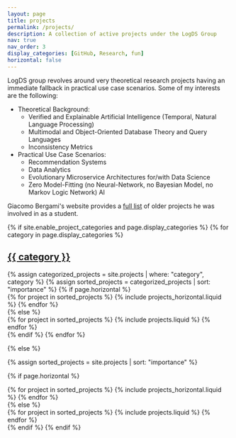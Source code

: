 ```yaml
---
layout: page
title: projects
permalink: /projects/
description: A collection of active projects under the LogDS Group
nav: true
nav_order: 3
display_categories: [GitHub, Research, fun]
horizontal: false
---
```


LogDS group revolves around very theoretical research projects having an immediate fallback in practical use case scenarios. Some of my interests are the following:

  * Theoretical Background:
     * Verified and Explainable Artificial Intelligence (Temporal, Natural Language Processing)
     * Multimodal and Object-Oriented Database Theory and Query Languages
     * Inconsistency Metrics
  * Practical Use Case Scenarios:
     * Recommendation Systems
     * Data Analytics
     * Evolutionary Microservice Architectures for/with Data Science
     * Zero Model-Fitting (no Neural-Network, no Bayesian Model, no Markov Logic Network) AI

Giacomo Bergami's website provides a [full list](https://jackbergus.github.io/projects/#projects-as-a-student) of older projects he was involved in as a student.

<!-- pages/projects.md -->
<div class="projects">
{% if site.enable_project_categories and page.display_categories %}
  <!-- Display categorized projects -->
  {% for category in page.display_categories %}
  <a id="{{ category }}" href=".#{{ category }}">
    <h2 class="category">{{ category }}</h2>
  </a>
  {% assign categorized_projects = site.projects | where: "category", category %}
  {% assign sorted_projects = categorized_projects | sort: "importance" %}
  <!-- Generate cards for each project -->
  {% if page.horizontal %}
  <div class="container">
    <div class="row row-cols-1 row-cols-md-2">
    {% for project in sorted_projects %}
      {% include projects_horizontal.liquid %}
    {% endfor %}
    </div>
  </div>
  {% else %}
  <div class="row row-cols-1 row-cols-md-3">
    {% for project in sorted_projects %}
      {% include projects.liquid %}
    {% endfor %}
  </div>
  {% endif %}
  {% endfor %}

{% else %}

<!-- Display projects without categories -->

{% assign sorted_projects = site.projects | sort: "importance" %}

  <!-- Generate cards for each project -->

{% if page.horizontal %}

  <div class="container">
    <div class="row row-cols-1 row-cols-md-2">
    {% for project in sorted_projects %}
      {% include projects_horizontal.liquid %}
    {% endfor %}
    </div>
  </div>
  {% else %}
  <div class="row row-cols-1 row-cols-md-3">
    {% for project in sorted_projects %}
      {% include projects.liquid %}
    {% endfor %}
  </div>
  {% endif %}
{% endif %}
</div>
